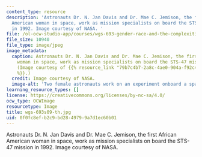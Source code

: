 ```yaml
---
content_type: resource
description: 'Astronauts Dr. N. Jan Davis and Dr. Mae C. Jemison, the first African
  American woman in space, work as mission specialists on board the STS-47 mission
  in 1992. Image courtesy of NASA. '
file: /ol-ocw-studio-app/courses/wgs-693-gender-race-and-the-complexities-of-science-and-technology-a-problem-based-learning-experiment-spring-2009/0f0fc8efb2c9bd2849799a7d1ec60b01_wgs-693s09-th.jpg
file_size: 10940
file_type: image/jpeg
image_metadata:
  caption: Astronauts Dr. N. Jan Davis and Dr. Mae C. Jemison, the first African American
    woman in space, work as mission specialists on board the STS-47 mission in 1992.
    (Image courtesy of {{% resource_link "79b7c4b7-2a8c-4ae0-904a-f92c41f07baa" "NASA"
    %}}.)
  credit: Image courtesy of NASA.
  image-alt: 'Two female astronauts work on an experiment onboard a space shuttle. '
learning_resource_types: []
license: https://creativecommons.org/licenses/by-nc-sa/4.0/
ocw_type: OCWImage
resourcetype: Image
title: wgs-693s09-th.jpg
uid: 0f0fc8ef-b2c9-bd28-4979-9a7d1ec60b01
---
```

Astronauts Dr. N. Jan Davis and Dr. Mae C. Jemison, the first African American woman in space, work as mission specialists on board the STS-47 mission in 1992. Image courtesy of NASA. 